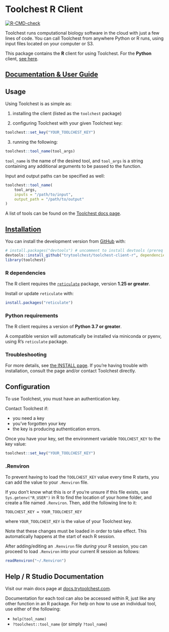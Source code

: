 
<!-- README.md is generated from README.Rmd. Please edit that file -->

# Toolchest R Client

<!-- badges: start -->

[![R-CMD-check](https://github.com/trytoolchest/toolchest-client-r/workflows/R-CMD-check/badge.svg)](https://github.com/trytoolchest/toolchest-client-r/actions)
<!-- badges: end -->

Toolchest runs computational biology software in the cloud with just a
few lines of code. You can call Toolchest from anywhere Python or R
runs, using input files located on your computer or S3.

This package contains the **R** client for using Toolchest. For the
**Python** client, [see
here](https://github.com/trytoolchest/toolchest-client-python).

## [Documentation & User Guide](https://docs.trytoolchest.com/docs)

## Usage

Using Toolchest is as simple as:

1.  installing the client (listed as the `toolchest` package)

2.  configuring Toolchest with your given Toolchest key:

``` r
toolchest::set_key("YOUR_TOOLCHEST_KEY")
```

3.  running the following:

``` r
toolchest::tool_name(tool_args)
```

`tool_name` is the name of the desired tool, and `tool_args` is a string
containing any additional arguments to be passed to the function.

Input and output paths can be specified as well:

``` r
toolchest::tool_name(
    tool_args,
    inputs = "/path/to/input",
    output_path = "/path/to/output"
)
```

A list of tools can be found on the [Toolchest docs
page](https://docs.trytoolchest.com/docs).

## [Installation](INSTALL.md)

You can install the development version from
[GitHub](https://github.com/trytoolchest/toolchest-client-r) with:

``` r
# install.packages("devtools") # uncomment to install devtools (prereq package)
devtools::install_github("trytoolchest/toolchest-client-r", dependencies = TRUE)
library(toolchest)
```

### R dependencies

The R client requires the
[`reticulate`](https://rstudio.github.io/reticulate/index.html) package,
version **1.25 or greater**.

Install or update `reticulate` with:

``` r
install.packages("reticulate")
```

### Python requirements

The R client requires a version of **Python 3.7 or greater**.

A compatible version will automatically be installed via miniconda or
pyenv, using R’s `reticulate` package.

### Troubleshooting

For more details, see [the INSTALL page](INSTALL.md). If you’re having
trouble with installation, consult the page and/or contact Toolchest
directly.

## Configuration

To use Toolchest, you must have an authentication key.

Contact Toolchest if:

-   you need a key
-   you’ve forgotten your key
-   the key is producing authentication errors.

Once you have your key, set the environment variable `TOOLCHEST_KEY` to
the key value:

``` r
toolchest::set_key("YOUR_TOOLCHEST_KEY")
```

### .Renviron

To prevent having to load the `TOOLCHEST_KEY` value every time R starts,
you can add the value to your `.Renviron` file.

If you don’t know what this is or if you’re unsure if this file exists,
use `Sys.getenv("R_USER")` in R to find the location of your home
folder, and create a file named `.Renviron`. Then, add the following
line to it:

    TOOLCHEST_KEY = YOUR_TOOLCHEST_KEY

where `YOUR_TOOLCHEST_KEY` is the value of your Toolchest key.

Note that these changes must be loaded in order to take effect. This
automatically happens at the start of each R session.

After adding/editing an `.Renviron` file *during* your R session, you
can proceed to load `.Renviron` into your current R session as follows:

``` r
readRenviron("~/.Renviron")
```

## Help / R Studio Documentation

Visit our main docs page at
[docs.trytoolchest.com](https://docs.trytoolchest.com/).

Documentation for each tool can also be accessed within R, just like any
other function in an R package. For help on how to use an individual
tool, use either of the following:

-   `help(tool_name)`
-   `?toolchest::tool_name` (or simply `?tool_name`)
